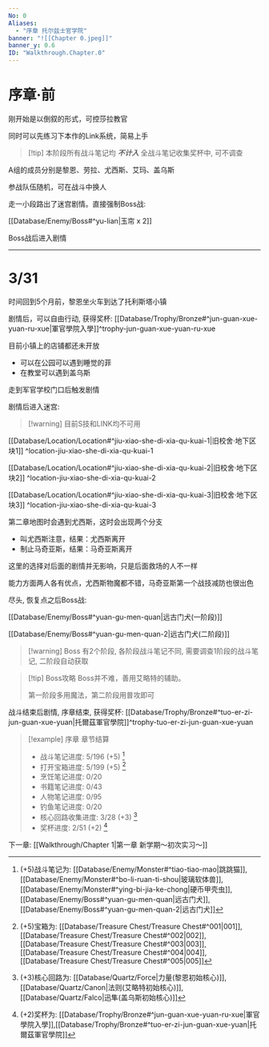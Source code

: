 ```yaml
---
No: 0
Aliases:
  - "序章 托尔兹士官学院"
banner: "![[Chapter 0.jpeg]]"
banner_y: 0.6
ID: "Walkthrough.Chapter.0"
---
```

# 序章·前
刚开始是以倒叙的形式，可控莎拉教官

同时可以先练习下本作的Link系统，简易上手

> [!tip] 本阶段所有战斗笔记均 ***不计入*** 全战斗笔记收集奖杯中, 可不调查

A组的成员分别是黎恩、劳拉、尤西斯、艾玛、盖乌斯

参战队伍随机，可在战斗中换人

走一小段路出了迷宫剧情。直接强制Boss战:

[[Database/Enemy/Boss#^yu-lian|玉帘 x 2]]

Boss战后进入剧情

---

# 3/31
时间回到5个月前，黎恩坐火车到达了托利斯塔小镇

剧情后，可以自由行动, 获得奖杯: [[Database/Trophy/Bronze#^jun-guan-xue-yuan-ru-xue|軍官學院入學]]^trophy-jun-guan-xue-yuan-ru-xue

目前小镇上的店铺都还未开放
- 可以在公园可以遇到睡觉的菲
- 在教堂可以遇到盖乌斯

走到军官学校门口后触发剧情

剧情后进入迷宫:

> [!warning] 目前S技和LINK均不可用

[[Database/Location/Location#^jiu-xiao-she-di-xia-qu-kuai-1|旧校舍‧地下区块1]] ^location-jiu-xiao-she-di-xia-qu-kuai-1

[[Database/Location/Location#^jiu-xiao-she-di-xia-qu-kuai-2|旧校舍‧地下区块2]] ^location-jiu-xiao-she-di-xia-qu-kuai-2

[[Database/Location/Location#^jiu-xiao-she-di-xia-qu-kuai-3|旧校舍‧地下区块3]] ^location-jiu-xiao-she-di-xia-qu-kuai-3

第二章地图时会遇到尤西斯，这时会出现两个分支
- 叫尤西斯注意，结果：尤西斯离开
- 制止马奇亚斯，结果：马奇亚斯离开

这里的选择对后面的剧情并无影响，只是后面救场的人不一样

能力方面两人各有优点，尤西斯物魔都不错，马奇亚斯第一个战技减防也很出色

尽头, 恢复点之后Boss战: 

[[Database/Enemy/Boss#^yuan-gu-men-quan|远古门犬(一阶段)]]

[[Database/Enemy/Boss#^yuan-gu-men-quan-2|远古门犬(二阶段)]]

> [!warning] Boss 有2个阶段, 各阶段战斗笔记不同, 需要调查1阶段的战斗笔记, 二阶段自动获取

> [!tip] Boss攻略
> Boss并不难，善用艾略特的辅助。
> 
> 第一阶段多用魔法，第二阶段用普攻即可

战斗结束后剧情, 序章结束, 获得奖杯: [[Database/Trophy/Bronze#^tuo-er-zi-jun-guan-xue-yuan|托爾茲軍官學院]]^trophy-tuo-er-zi-jun-guan-xue-yuan

> [!example] 序章 章节结算
> - 战斗笔记进度: 5/196 (+5) [^1]
> - 打开宝箱进度: 5/199 (+5) [^2]
> - 烹饪笔记进度: 0/20
> - 书籍笔记进度: 0/43
> - 人物笔记进度: 0/95
> - 钓鱼笔记进度: 0/20
> - 核心回路收集进度: 3/28 (+3) [^3]
> - 奖杯进度: 2/51 (+2) [^4]

下一章: [[Walkthrough/Chapter 1|第一章 新学期～初次实习～]]

[^1]: (+5)战斗笔记为: [[Database/Enemy/Monster#^tiao-tiao-mao|跳跳猫]], [[Database/Enemy/Monster#^bo-li-ruan-ti-shou|玻璃软体兽]], [[Database/Enemy/Monster#^ying-bi-jia-ke-chong|硬币甲壳虫]],[[Database/Enemy/Boss#^yuan-gu-men-quan|远古门犬]],[[Database/Enemy/Boss#^yuan-gu-men-quan-2|远古门犬]]
[^2]: (+5)宝箱为: [[Database/Treasure Chest/Treasure Chest#^001|001]],[[Database/Treasure Chest/Treasure Chest#^002|002]],[[Database/Treasure Chest/Treasure Chest#^003|003]],[[Database/Treasure Chest/Treasure Chest#^004|004]],[[Database/Treasure Chest/Treasure Chest#^005|005]]
[^3]: (+3)核心回路为: [[Database/Quartz/Force|力量(黎恩初始核心)]],[[Database/Quartz/Canon|法则(艾略特初始核心)]],[[Database/Quartz/Falco|迅隼(盖乌斯初始核心)]]
[^4]: (+2)奖杯为: [[Database/Trophy/Bronze#^jun-guan-xue-yuan-ru-xue|軍官學院入學]],[[Database/Trophy/Bronze#^tuo-er-zi-jun-guan-xue-yuan|托爾茲軍官學院]]